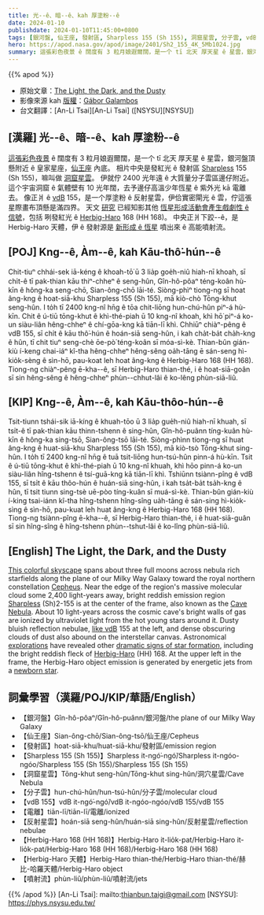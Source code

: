```yaml
---
title: 光--ê、暗--ê、kah 厚塗粉--ê
date: 2024-01-10
publishdate: 2024-01-10T11:45:00+0800
tags: [銀河盤, 仙王座, 發射區, Sharpless 155 (Sh 155), 洞窟星雲, 分子雲, vdB 155, 電離, 反射星雲, Herbig-Haro 168 (HH 168), Herbig-Haro 天體, 噴射流]
hero: https://apod.nasa.gov/apod/image/2401/Sh2_155_4K_5Mb1024.jpg
summary: 這張彩色夜景 ê 闊度有 3 粒月娘遐爾闊，是一个 tī 北天 厚天星 ê 星雲，銀河盤頂懸附近 ê 皇家星座，仙王座 內底。
---
```


{{% apod %}}

- 原始文章：[The Light, the Dark, and the Dusty](https://apod.nasa.gov/apod/ap240110.html)
- 影像來源 kah [版權][copyright]：[Gábor Galambos](https://www.astrobin.com/users/Galamb/)
- 台文翻譯：[An-Li Tsai][An-Li Tsai] ([NSYSU][NSYSU])

## [漢羅] 光--ê、暗--ê、kah 厚塗粉--ê
[這張彩色夜景][This colorful skyscape] ê 闊度有 3 粒月娘遐爾闊，是一个 tī 北天 厚天星 ê 星雲，銀河盤頂懸附近 ê 皇家星座，[仙王座][Cepheus] 內底。
相片中央是發紅光 ê 發射區 [Sharpless][Sharpless] 155 (Sh 155)，嘛叫做 [洞窟星雲][Cave Nebula]。
伊就佇 2400 光年遠 ê 大質量分子雲區邊仔附近。
這个宇宙洞窟 ê 氣體壁有 10 光年闊，去予邊仔高溫少年恆星 ê 紫外光 kā 電離去。
像正爿 ê [vdB][like vdB] 155，是一个厚塗粉 ê 反射星雲，伊佮實密閘光 ê 雲，佇這張星際畫布頂懸是滿四界。
天文 [研究][explorations] 已經知影其他 [恆星形成活動會產生戲劇性 ê 信號][dramatic signs of star formation]，包括 咧發紅光 ê [Herbig-Haro][Herbig-Haro] 168 (HH 168)。
中央正爿下跤--ê，是 Herbig-Haro 天體，伊 ê 發射源是 [新形成 ê 恆星][newborn star] 噴出來 ê 高能噴射流。

## [POJ] Kng--ê, Àm--ê, kah Kāu-thô͘-hún--ê
Chit-tiuⁿ chhái-sek iā-kéng ê khoah-tō͘ ū 3 lia̍p goe̍h-niû hiah-nī khoah, sī chi̍t-ê tī pak-thian kāu thiⁿ-chheⁿ ê seng-hûn, Gîn-hô-pôaⁿ téng-koân hù-kīn ê hông-ka seng-chō, Sian-ông-chō lāi-té.
Siòng-phìⁿ tiong-ng sī hoat âng-kng ê hoat-siā-khu Sharpless 155 (Sh 155), mā kiò-chò Tōng-khut seng-hûn.
I to̍h tī 2400 kng-nî hn̄g ê tōa chit-liōng hun-chú-hûn piⁿ-á hù-kīn.
Chit ê ú-tiū tōng-khut ê khì-thé-piah ū 10 kng-nî khoah, khì hō͘ piⁿ-á ko-un siàu-liân hêng-chheⁿ ê chí-gōa-kng kā tiān-lī khì.
Chhiūⁿ chiàⁿ-pêng ê vdB 155, sī chi̍t ê kāu thô͘-hún ê hoán-siā seng-hûn, i kah cha̍t-ba̍t cha̍h-kng ê hûn, tī chit tiuⁿ seng-chè ōe-pò͘ téng-koân sī móa-sì-kè.
Thian-bûn gián-kiù í-keng chai-iáⁿ kî-tha hêng-chheⁿ hêng-sêng oa̍h-tāng ē sán-seng hì-kio̍k-sèng ê sìn-hō, pau-koat leh hoat âng-kng ê Herbig-Haro 168 (HH 168).
Tiong-ng chiàⁿ-pêng ē-kha--ê, sī Herbig-Haro thian-thé, i ê hoat-siā-goân sī sin hêng-sêng ê hêng-chheⁿ phùn--chhut-lâi ê ko-lêng phùn-siā-liû.

## [KIP]  Kng--ê, Àm--ê, kah Kāu-thôo-hún--ê
Tsit-tiunn tshái-sik iā-kíng ê khuah-tōo ū 3 lia̍p gue̍h-niû hiah-nī khuah, sī tsi̍t-ê tī pak-thian kāu thinn-tshenn ê sing-hûn, Gîn-hô-puânn tíng-kuân hù-kīn ê hông-ka sing-tsō, Sian-ông-tsō lāi-té.
Siòng-phìnn tiong-ng sī huat âng-kng ê huat-siā-khu Sharpless 155 (Sh 155), mā kiò-tsò Tōng-khut sing-hûn.
I to̍h tī 2400 kng-nî hn̄g ê tuā tsit-liōng hun-tsú-hûn pinn-á hù-kīn.
Tsit ê ú-tiū tōng-khut ê khì-thé-piah ū 10 kng-nî khuah, khì hōo pinn-á ko-un siàu-liân hîng-tshenn ê tsí-guā-kng kā tiān-lī khì.
Tshiūnn tsiànn-pîng ê vdB 155, sī tsi̍t ê kāu thôo-hún ê huán-siā sing-hûn, i kah tsa̍t-ba̍t tsa̍h-kng ê hûn, tī tsit tiunn sing-tsè uē-pòo tíng-kuân sī muá-sì-kè.
Thian-bûn gián-kiù í-king tsai-iánn kî-tha hîng-tshenn hîng-sîng ua̍h-tāng ē sán-sing hì-kio̍k-sìng ê sìn-hō, pau-kuat leh huat âng-kng ê Herbig-Haro 168 (HH 168).
Tiong-ng tsiànn-pîng ē-kha--ê, sī Herbig-Haro thian-thé, i ê huat-siā-guân sī sin hîng-sîng ê hîng-tshenn phùn--tshut-lâi ê ko-lîng phùn-siā-liû.

## [English] The Light, the Dark, and the Dusty
[This colorful skyscape][This colorful skyscape] spans about three full moons across nebula rich starfields along the plane of our Milky Way Galaxy toward the royal northern constellation [Cepheus][Cepheus].
Near the edge of the region's massive molecular cloud some 2,400 light-years away, bright reddish emission region [Sharpless][Sharpless] (Sh)2-155 is at the center of the frame, also known as the [Cave Nebula][Cave Nebula].
About 10 light-years across the cosmic cave's bright walls of gas are ionized by ultraviolet light from the hot young stars around it.
Dusty bluish reflection nebulae, [like vdB][like vdB] 155 at the left, and dense obscuring clouds of dust also abound on the interstellar canvas.
Astronomical [explorations][explorations] have revealed other [dramatic signs of star formation][dramatic signs of star formation], including the bright reddish fleck of [Herbig-Haro][Herbig-Haro] (HH) 168.
At the upper left in the frame, the Herbig-Haro object emission is generated by energetic jets from a [newborn star][newborn star].

## 詞彙學習（漢羅/POJ/KIP/華語/English）
- 【銀河盤】Gîn-hô-pôaⁿ/Gîn-hô-puânn/銀河盤/the plane of our Milky Way Galaxy
- 【仙王座】Sian-ông-chō/Sian-ông-tsō/仙王座/Cepheus
- 【發射區】hoat-siā-khu/huat-siā-khu/發射區/emission region 
- 【Sharpless 155 (Sh 155)】Sharpless it-ngó͘-ngó͘/Sharpless it-ngóo-ngóo/Sharpless 155 (Sh 155)/Sharpless 155 (Sh 155)
- 【洞窟星雲】Tōng-khut seng-hûn/Tōng-khut sing-hûn/洞穴星雲/Cave Nebula
- 【分子雲】hun-chú-hûn/hun-tsú-hûn/分子雲/molecular cloud
- 【vdB 155】vdB it-ngó͘-ngó͘/vdB it-ngóo-ngóo/vdB 155/vdB 155
- 【電離】tiān-lī/tiān-lī/電離/ionized
- 【反射星雲】hoán-siā seng-hûn/huán-siā sing-hûn/反射星雲/reflection nebulae
- 【Herbig-Haro 168 (HH 168)】Herbig-Haro it-lio̍k-pat/Herbig-Haro it-lio̍k-pat/Herbig-Haro 168 (HH 168)/Herbig-Haro 168 (HH 168)
- 【Herbig-Haro 天體】Herbig-Haro thian-thé/Herbig-Haro thian-thé/赫比-哈羅天體/Herbig-Haro object
- 【噴射流】phùn-liû/phùn-liû/噴射流/jets

{{% /apod %}}
[An-Li Tsai]: mailto:thianbun.taigi@gmail.com
[NSYSU]: https://phys.nsysu.edu.tw/

[copyright]: https://apod.nasa.gov/apod/fap/lib/about_apod.html#srapply
[License]: https://creativecommons.org/licenses/by/3.0/

[This colorful skyscape]:https://www.astrobin.com/1cl7wp/
[Cepheus]:http://earthsky.org/brightest-stars/star-errai-future-north-star
[Sharpless]:http://adsabs.harvard.edu/abs/1953ApJ...118..362S
[Cave Nebula]:https://apod.nasa.gov/apod/ap170323.html
[like vdB]:http://adsabs.harvard.edu/abs/1966AJ.....71..990V
[explorations]:https://arxiv.org/abs/0909.5326
[dramatic signs of star formation]:https://hubblesite.org/hubble-30th-anniversary/hubbles-exciting-universe/beholding-the-birth-and-death-of-stars
[Herbig-Haro]:http://en.wikipedia.org/wiki/Herbig%E2%80%93Haro_object
[newborn star]:https://apod.nasa.gov/apod/ap221118.html
